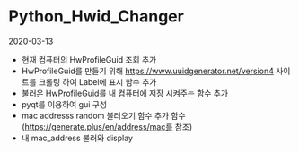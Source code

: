 # Python_Hwid_Changer

2020-03-13
- 현재 컴퓨터의 HwProfileGuid 조회 추가
- HwProfileGuid를 만들기 위해 https://www.uuidgenerator.net/version4 사이트를 크롤링 하여 Label에 표시 함수 추가 
- 불러온 HwProfileGuid를 내 컴퓨터에 저장 시켜주는 함수 추가 
- pyqt를 이용하여 gui 구성
- mac addresss random 불러오기 함수 추가 함수 (https://generate.plus/en/address/mac를 참조)
- 내 mac_address 불러와 display